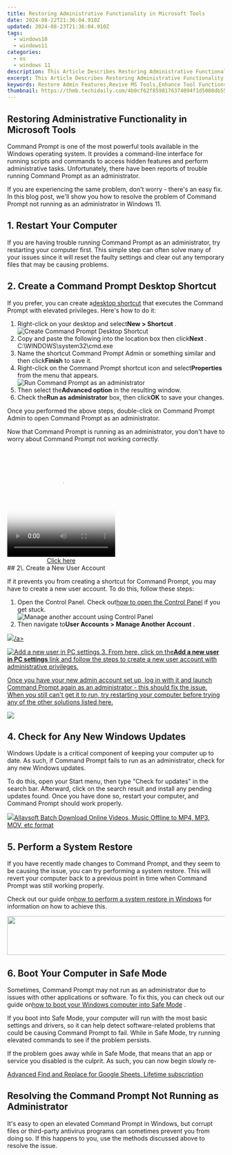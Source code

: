 ```yaml
---
title: Restoring Administrative Functionality in Microsoft Tools
date: 2024-08-22T21:36:04.910Z
updated: 2024-08-23T21:36:04.910Z
tags:
  - windows10
  - windows11
categories:
  - os
  - windows 11
description: This Article Describes Restoring Administrative Functionality in Microsoft Tools
excerpt: This Article Describes Restoring Administrative Functionality in Microsoft Tools
keywords: Restore Admin Features,Revive MS Tools,Enhance Tool Functions,Improve Admin Options,Update System Management,Fix Tool Errors,Optimize MS Admin
thumbnail: https://thmb.techidaily.com/4b0cf62f8598176374094f1d5008db55cda943f9c34511f05e37067a05b873ab.jpg
---
```


## Restoring Administrative Functionality in Microsoft Tools

 Command Prompt is one of the most powerful tools available in the Windows operating system. It provides a command-line interface for running scripts and commands to access hidden features and perform administrative tasks. Unfortunately, there have been reports of trouble running Command Prompt as an administrator.

 If you are experiencing the same problem, don't worry - there's an easy fix. In this blog post, we'll show you how to resolve the problem of Command Prompt not running as an administrator in Windows 11.

## 1\. Restart Your Computer

 If you are having trouble running Command Prompt as an administrator, try restarting your computer first. This simple step can often solve many of your issues since it will reset the faulty settings and clear out any temporary files that may be causing problems.

## 2\. Create a Command Prompt Desktop Shortcut

 If you prefer, you can create a[desktop shortcut](https://www.makeuseof.com/what-is-desktop-shortcut-how-work/) that executes the Command Prompt with elevated privileges. Here's how to do it:

1. Right-click on your desktop and select**New > Shortcut** .  
![Create Command Prompt Desktop Shortcut](https://static1.makeuseofimages.com/wordpress/wp-content/uploads/2022/12/create-command-prompt-desktop-shortcut.jpg)
2. Copy and paste the following into the location box then click**Next** .  
C:\WINDOWS\system32\cmd.exe
3. Name the shortcut Command Prompt Admin or something similar and then click**Finish** to save it.
4. Right-click on the Command Prompt shortcut icon and select**Properties** from the menu that appears.  
![Run Command Prompt as an administrator](https://static1.makeuseofimages.com/wordpress/wp-content/uploads/2022/12/run-command-prompt-as-an-administrator.jpg)
5. Then select the**Advanced option** in the resulting window.
6. Check the**Run as administrator** box, then click**OK** to save your changes.

 Once you performed the above steps, double-click on Command Prompt Admin to open Command Prompt as an administrator.

 Now that Command Prompt is running as an administrator, you don't have to worry about Command Prompt not working correctly.

<!-- affiliate ads begin -->
<span id="1997795">
					<video width="250" height="250" style="cursor:pointer"
           poster="//a.impactradius-go.com/display-clicktoplayimage/1997795.jpeg"
           onclick="if(!this.playClicked){this.play();this.setAttribute('controls',true);this.playClicked=true;}">
	   <source src="//a.impactradius-go.com/display-ad/23621-1997795">
	   <img src="//a.impactradius-go.com/display-clicktoplayimage/1997795.jpeg" style="border: none; height: 100%; width: 100%; object-fit: contain">
	</video>
	<div style="width:250px;text-align:center"><a href="javascript:window.open(decodeURIComponent('https%3A%2F%2Fproteahair.pxf.io%2Fc%2F5597632%2F1997795%2F23621'), '_blank');void(0);">Click here</a></div>
</span>
<img height="0" width="0" src="https://imp.pxf.io/i/5597632/1997795/23621" style="position:absolute;visibility:hidden;" border="0" />
<!-- affiliate ads end -->
## 2\. Create a New User Account

 If it prevents you from creating a shortcut for Command Prompt, you may have to create a new user account. To do this, follow these steps:

1. Open the Control Panel. Check out[how to open the Control Panel](https://www.makeuseof.com/windows-open-control-panel/) if you get stuck.  
![Manage another account using Control Panel](https://static1.makeuseofimages.com/wordpress/wp-content/uploads/2022/12/manage-another-account-using-control-panel.jpg)
2. Then navigate to**User Accounts > Manage Another Account** .  
<!-- affiliate ads begin -->
<a href="https://store.nero.com/order/checkout.php?PRODS=4729507&QTY=1&AFFILIATE=108875&CART=1"><img src="https://www.nero.com/nero-com-wAssets/img/banners/2023/TIU/Nero_TuneItUp_Screen_2.webp" border="0">/a>
<!-- affiliate ads end -->
![Add a new user in PC settings](https://static1.makeuseofimages.com/wordpress/wp-content/uploads/2022/12/add-a-new-user-in-pc-settings.jpg)
3. From here, click on the**Add a new user in PC settings** link and follow the steps to create a new user account with administrative privileges.

 Once you have your new admin account set up, log in with it and launch Command Prompt again as an administrator - this should fix the issue. When you still can't get it to run, try restarting your computer before trying any of the other solutions listed here.

<!-- affiliate ads begin -->
<a href="https://store.advancedwebranking.com/order/checkout.php?PRODS=4715051&QTY=1&AFFILIATE=108875&CART=1"><img src="https://secure.avangate.com/images/merchant/14edc6ebfdae2e23bbed83d67f50e983/products/33_awr%20logo.png" border="0"></a>
<!-- affiliate ads end -->
## 4\. Check for Any New Windows Updates

 Windows Update is a critical component of keeping your computer up to date. As such, if Command Prompt fails to run as an administrator, check for any new Windows updates.

 To do this, open your Start menu, then type "Check for updates" in the search bar. Afterward, click on the search result and install any pending updates found. Once you have done so, restart your computer, and Command Prompt should work properly.

<!-- affiliate ads begin -->
<a href="https://secure.2checkout.com/order/checkout.php?PRODS=4631056&QTY=1&AFFILIATE=108875&CART=1"><img src="https://secure.avangate.com/images/merchant/997e65474a248252883b485717f7d098/products/buy-windows.png" border="0">Allavsoft Batch Download Online Videos, Music Offline to MP4, MP3, MOV, etc format </a>
<!-- affiliate ads end -->
## 5\. Perform a System Restore

 If you have recently made changes to Command Prompt, and they seem to be causing the issue, you can try performing a system restore. This will revert your computer back to a previous point in time when Command Prompt was still working properly.

 Check out our guide on[how to perform a system restore in Windows](https://www.makeuseof.com/tag/system-restore-factory-reset-work-windows-10/) for information on how to achieve this.

<!-- affiliate ads begin -->
<a href="https://mindmanager.sjv.io/c/5597632/1787667/20231" target="_top" id="1787667"><img src="//a.impactradius-go.com/display-ad/20231-1787667" border="0" alt="" width="728" height="90"/></a><img height="0" width="0" src="https://imp.pxf.io/i/5597632/1787667/20231" style="position:absolute;visibility:hidden;" border="0" />
<!-- affiliate ads end -->
## 6\. Boot Your Computer in Safe Mode

 Sometimes, Command Prompt may not run as an administrator due to issues with other applications or software. To fix this, you can check out our guide on[how to boot your Windows computer into Safe Mode](https://www.makeuseof.com/windows-11-boot-safe-mode/) .

 If you boot into Safe Mode, your computer will run with the most basic settings and drivers, so it can help detect software-related problems that could be causing Command Prompt to fail. While in Safe Mode, try running elevated commands to see if the problem persists.

 If the problem goes away while in Safe Mode, that means that an app or service you disabled is the culprit. As such, you can now begin slowly re-

<!-- affiliate ads begin -->
<a href="https://secure.2checkout.com/order/checkout.php?PRODS=4729642&QTY=1&AFFILIATE=108875&CART=1">Advanced Find and Replace for Google Sheets, Lifetime subscription</a>
<!-- affiliate ads end -->
## Resolving the Command Prompt Not Running as Administrator

 It's easy to open an elevated Command Prompt in Windows, but corrupt files or third-party antivirus programs can sometimes prevent you from doing so. If this happens to you, use the methods discussed above to resolve the issue.


<ins class="adsbygoogle"
     style="display:block"
     data-ad-format="autorelaxed"
     data-ad-client="ca-pub-7571918770474297"
     data-ad-slot="1223367746"></ins>



<ins class="adsbygoogle"
     style="display:block"
     data-ad-client="ca-pub-7571918770474297"
     data-ad-slot="8358498916"
     data-ad-format="auto"
     data-full-width-responsive="true"></ins>


